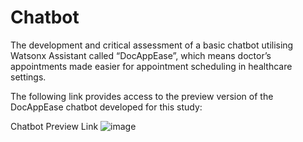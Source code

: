 # Chatbot
The development and critical assessment of a basic chatbot utilising Watsonx Assistant called “DocAppEase”, which means doctor’s appointments made easier for appointment scheduling in healthcare settings.

The following link provides access to the preview version of the DocAppEase chatbot developed for this study:

Chatbot Preview Link
![image](https://github.com/user-attachments/assets/5af37365-1581-45a4-ba73-bc2428ccfa63)

